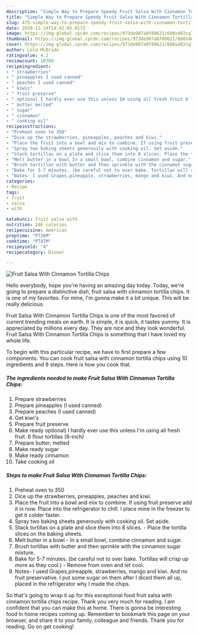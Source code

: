 ```yaml
---
description: "Simple Way to Prepare Speedy Fruit Salsa With Cinnamon Tortilla Chips"
title: "Simple Way to Prepare Speedy Fruit Salsa With Cinnamon Tortilla Chips"
slug: 475-simple-way-to-prepare-speedy-fruit-salsa-with-cinnamon-tortilla-chips
date: 2020-11-14T14:42:05.017Z
image: https://img-global.cpcdn.com/recipes/973de907a8f89621/680x482cq70/fruit-salsa-with-cinnamon-tortilla-chips-recipe-main-photo.jpg
thumbnail: https://img-global.cpcdn.com/recipes/973de907a8f89621/680x482cq70/fruit-salsa-with-cinnamon-tortilla-chips-recipe-main-photo.jpg
cover: https://img-global.cpcdn.com/recipes/973de907a8f89621/680x482cq70/fruit-salsa-with-cinnamon-tortilla-chips-recipe-main-photo.jpg
author: Lola McBride
ratingvalue: 4.2
reviewcount: 10709
recipeingredient:
- " strawberries"
- " pineapples I used canned"
- " peaches I used canned"
- " kiwis"
- " fruit preserve"
- " optional I hardly ever use this unless Im using all fresh fruit 6 flour tortillas 8inch"
- " butter melted"
- " sugar"
- " cinnamon"
- " cooking oil"
recipeinstructions:
- "Preheat oven to 350"
- "Dice up the strawberries, pineapples, peaches and kiwi."
- "Place the fruit into a bowl and mix to combine. If using fruit preserve add it in now. Place into the refrigerator to chill. I place mine in the freezer to get it colder faster."
- "Spray two baking sheets generously with cooking oil. Set aside."
- "Stack tortillas on a plate and slice them into 8 slices. Place the tortilla slices on the baking sheets."
- "Melt butter in a bowl In a small bowl, combine cinnamon and sugar."
- "Brush tortillas with butter and then sprinkle with the cinnamon sugar mixture."
- "Bake for 5-7 minutes. (be careful not to over bake. Tortillas will crisp up more as they cool.) Remove from oven and let cool."
- "Notes- I used Grapes,pineapple, strawberries, mango and kiwi. And no fruit preservative. I put some sugar on them after I diced them all up, placed in the refrigerator why I made the chips."
categories:
- Recipe
tags:
- fruit
- salsa
- with

katakunci: fruit salsa with 
nutrition: 246 calories
recipecuisine: American
preptime: "PT26M"
cooktime: "PT47M"
recipeyield: "4"
recipecategory: Dinner

---
```



![Fruit Salsa With Cinnamon Tortilla Chips](https://img-global.cpcdn.com/recipes/973de907a8f89621/680x482cq70/fruit-salsa-with-cinnamon-tortilla-chips-recipe-main-photo.jpg)

Hello everybody, hope you're having an amazing day today. Today, we're going to prepare a distinctive dish, fruit salsa with cinnamon tortilla chips. It is one of my favorites. For mine, I'm gonna make it a bit unique. This will be really delicious.

Fruit Salsa With Cinnamon Tortilla Chips is one of the most favored of current trending meals on earth. It is simple, it is quick, it tastes yummy. It is appreciated by millions every day. They are nice and they look wonderful. Fruit Salsa With Cinnamon Tortilla Chips is something that I have loved my whole life.




To begin with this particular recipe, we have to first prepare a few components. You can cook fruit salsa with cinnamon tortilla chips using 10 ingredients and 9 steps. Here is how you cook that.

<!--inarticleads1-->

##### The ingredients needed to make Fruit Salsa With Cinnamon Tortilla Chips:

1. Prepare  strawberries
1. Prepare  pineapples (I used canned)
1. Prepare  peaches (I used canned)
1. Get  kiwi&#39;s
1. Prepare  fruit preserve
1. Make ready  optional) I hardly ever use this unless I&#39;m using all fresh fruit. 6 flour tortillas (8-inch)
1. Prepare  butter, melted
1. Make ready  sugar
1. Make ready  cinnamon
1. Take  cooking oil




<!--inarticleads2-->

##### Steps to make Fruit Salsa With Cinnamon Tortilla Chips:

1. Preheat oven to 350
1. Dice up the strawberries, pineapples, peaches and kiwi.
1. Place the fruit into a bowl and mix to combine. If using fruit preserve add it in now. Place into the refrigerator to chill. I place mine in the freezer to get it colder faster.
1. Spray two baking sheets generously with cooking oil. Set aside.
1. Stack tortillas on a plate and slice them into 8 slices. - Place the tortilla slices on the baking sheets.
1. Melt butter in a bowl - In a small bowl, combine cinnamon and sugar.
1. Brush tortillas with butter and then sprinkle with the cinnamon sugar mixture.
1. Bake for 5-7 minutes. (be careful not to over bake. Tortillas will crisp up more as they cool.) - Remove from oven and let cool.
1. Notes- I used Grapes,pineapple, strawberries, mango and kiwi. And no fruit preservative. I put some sugar on them after I diced them all up, placed in the refrigerator why I made the chips.




So that's going to wrap it up for this exceptional food fruit salsa with cinnamon tortilla chips recipe. Thank you very much for reading. I am confident that you can make this at home. There is gonna be interesting food in home recipes coming up. Remember to bookmark this page on your browser, and share it to your family, colleague and friends. Thank you for reading. Go on get cooking!
